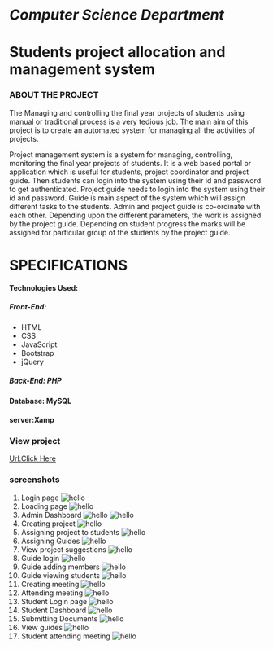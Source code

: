 # _Computer Science Department_

# **Students project allocation and management system**

### **ABOUT THE PROJECT**
  The Managing and controlling the final year projects of students using manual or traditional process is a very tedious job. The main aim of this project is to create an automated system for managing all the activities of projects.
 


Project management system is a system for managing, controlling, monitoring the final year projects of students. It is a web based portal or application which is useful for students, project coordinator and project guide.  Then   students can login into the system using their id and password to get authenticated.  Project guide needs to login into the system using their id and password. Guide is main aspect of the system which will assign different tasks to the students. Admin and project guide is co-ordinate with each other. Depending upon the different parameters, the work is assigned by the project guide. Depending on student progress the marks will be assigned for particular group of the students by the project guide.

# **SPECIFICATIONS**

#### Technologies Used:

##### **Front-End:**
- HTML
- CSS
- JavaScript
- Bootstrap
- jQuery

##### **Back-End: PHP**

#### **Database: MySQL**

#### **server:Xamp**

### View project
[Url:Click Here](https://madhan2001mr.000webhostapp.com/)


### screenshots

1. Login page
![hello](/Screenshots/image8.jpeg)
2. Loading page
![hello](/Screenshots/image10.jpeg)
3. Admin Dashboard
![hello](/Screenshots/image12.jpeg)
![hello](/Screenshots/image11.jpeg)
4. Creating project
![hello](/Screenshots/image13.jpeg)
5. Assigning project to students
![hello](/Screenshots/image14.jpeg)
6. Assigning Guides
![hello](/Screenshots/image15.jpeg)
7. View project suggestions
![hello](/Screenshots/image16.jpeg)
8. Guide login
![hello](/Screenshots/image17.jpeg)
9. Guide adding members
![hello](/Screenshots/image20.jpeg)
10. Guide viewing students
![hello](/Screenshots/image21.jpeg)
11. Creating meeting
![hello](/Screenshots/image22.jpeg)
12. Attending meeting
![hello](/Screenshots/image23.jpeg)
13. Student Login page
![hello](/Screenshots/image9.jpeg)
14. Student Dashboard
![hello](/Screenshots/image24.jpeg)
15. Submitting Documents
![hello](/Screenshots/image25.jpeg)
16. View guides
![hello](/Screenshots/image26.jpeg)
17. Student attending meeting
![hello](/Screenshots/image27.jpeg)

